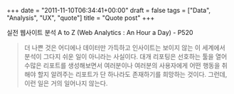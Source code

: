 +++
date = "2011-11-10T06:34:41+00:00"
draft = false
tags = ["Data", "Analysis", "UX", "quote"]
title = "Quote post"
+++
<p>실전 웹사이트 분석 A to Z (Web Analytics : An Hour a Day) - P520</p> 

> 더 나쁜 것은 어디에나 데이터만 가득하고 인사이트는 보이지 않는 이 세계에서 분석이 그다지 쉬운 일이 아니라는 사실이다. 대개 리포팅은 선호하는 툴을 열어 수많은 리포트를 생성해보면서 여러분이나 여러분의 사용자에게 어떤 행동을 취해야 할지 알려주는 리포트가 단 하나라도 존재하기를 희망하는 것이다. 그런데, 이런 일은 거의 일어나지 않는다.